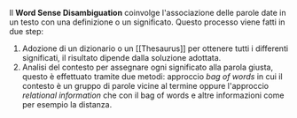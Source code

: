 Il __Word Sense Disambiguation__ coinvolge l'associazione delle parole date in un testo con una definizione o un significato.
Questo processo viene fatti in due step:
1. Adozione di un dizionario o un [[Thesaurus]] per ottenere tutti i differenti significati, il risultato dipende dalla soluzione adottata.
2. Analisi del contesto per assegnare ogni significato alla parola giusta, questo è effettuato tramite due metodi: approccio _bag of words_ in cui il contesto è un gruppo di parole vicine al termine oppure l'approccio _relational information_ che con il bag of words e altre informazioni come per esempio la distanza.
